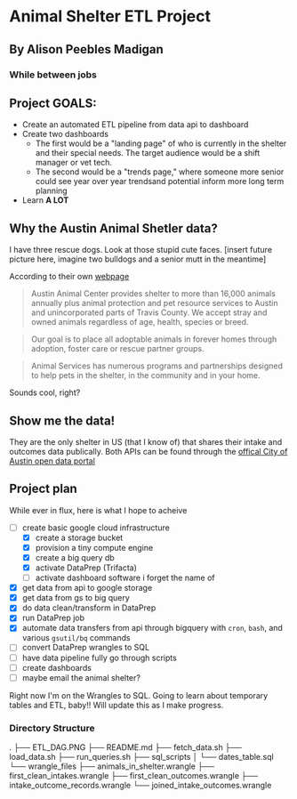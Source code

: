 # Animal Shelter ETL Project
## By Alison Peebles Madigan
### While between jobs

## Project GOALS:
- Create an automated ETL pipeline from data api to dashboard
- Create two dashboards
  - The first would be a "landing page" of who is currently in the shelter and their special needs. The target audience would be a shift manager or vet tech.
  - The second would be a "trends page," where someone more senior could see year over year trendsand potential inform more long term planning 
- Learn **A LOT**

## Why the Austin Animal Shetler data?
I have three rescue dogs. Look at those stupid cute faces. 
[insert future picture here, imagine two bulldogs and a senior mutt in the meantime]

According to their own [webpage](https://www.austintexas.gov/department/about-austin-animal-center)

>Austin Animal Center provides shelter to more than 16,000 animals annually plus animal protection and pet resource services to Austin and unincorporated parts of Travis County. We accept stray and owned animals regardless of age, health, species or breed.

>Our goal is to place all adoptable animals in forever homes through adoption, foster care or rescue partner groups.

> Animal Services has numerous programs and partnerships designed to help pets in the shelter, in the community and in your home.

Sounds cool, right?

## Show me the data!
They are the only shelter in US (that I know of) that shares their intake and outcomes data publically. Both APIs can be found through the [offical City of Austin open data portal](https://data.austintexas.gov/browse?q=austin%20animal%20center&sortBy=relevance&utf8=%E2%9C%93)

## Project plan
While ever in flux, here is what I hope to acheive
 - [ ] create basic google cloud infrastructure
   - [X] create a storage bucket
   - [X] provision a tiny compute engine
   - [X] create a big query db
   - [X] activate DataPrep (Trifacta)
   - [ ] activate dashboard software i forget the name of
 - [X] get data from api to google storage 
 - [X] get data from gs to big query 
 - [X] do data clean/transform in DataPrep
 - [X] run DataPrep job
 - [X] automate data transfers from api through bigquery with `cron`, `bash`, and various `gsutil/bq` commands
 - [ ] convert DataPrep wrangles to SQL
 - [ ] have data pipeline fully go through scripts
 - [ ] create dashboards
 - [ ] maybe email the animal shelter? 

Right now I'm on the Wrangles to SQL. Going to learn about temporary tables and ETL, baby!!
Will update this as I make progress.


### Directory Structure
.
├── ETL_DAG.PNG
├── README.md
├── fetch_data.sh
├── load_data.sh
├── run_queries.sh
├── sql_scripts
│   └── dates_table.sql
└── wrangle_files
    ├── animals_in_shelter.wrangle
    ├── first_clean_intakes.wrangle
    ├── first_clean_outcomes.wrangle
    ├── intake_outcome_records.wrangle
    └── joined_intake_outcomes.wrangle
    